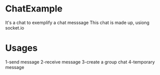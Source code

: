 # ChatExample
It's a chat to exemplify  a chat messsage
This chat is made up, usiong socket.io
# Usages
1-send message
2-receive message
3-create a group chat
4-temporary message
